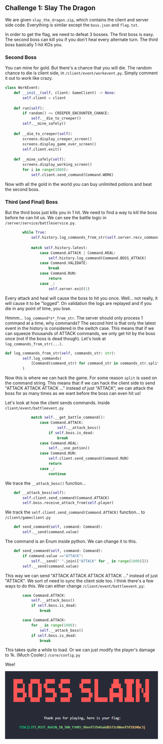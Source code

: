 ## Challenge 1: Slay The Dragon
We are given `slay_the_dragon.zip`, which contains the client and server side code. Everything is similar except the `boss.json` and `flag.txt`.

In order to get the flag, we need to defeat 3 bosses. The first boss is easy. The second boss can kill you if you don't heal every alternate turn. The third boss basically 1-hit KOs you. 

### Second Boss
You can mine for gold. But there's a chance that you will die. The random chance to die is client side, in `/client/event/workevent.py`. Simply comment it out to work like crazy.
```python
class WorkEvent:
    def __init__(self, client: GameClient) -> None:
        self.client = client

    def run(self):
        if random() <= CREEPER_ENCOUNTER_CHANCE:
            self.__die_to_creeper()
        self.__mine_safely()

    def __die_to_creeper(self):
        screens.display_creeper_screen()
        screens.display_game_over_screen()
        self.client.exit()

    def __mine_safely(self):
        screens.display_working_screen()
        for i in range(1000):
            self.client.send_command(Command.WORK)
```

Now with all the gold in the world you can buy unlimited potions and beat the second boss. 

### Third (and Final) Boss
But the third boss just kills you in 1 hit. We need to find a way to kill the boss before he can hit us. We can see the battle logic in `/server/service/battleservice.py`.

```python
        while True:
            self.history.log_commands_from_str(self.server.recv_command_str())

            match self.history.latest:
                case Command.ATTACK | Command.HEAL:
                    self.history.log_command(Command.BOSS_ATTACK)
                case Command.VALIDATE:
                    break
                case Command.RUN:
                    return
                case _:
                    self.server.exit(1)
``` 

Every attack and heal will cause the boss to hit you once. Well... not really, it will cause it to be "logged". On validation the logs are replayed and if you die in any point of time, you lose. 

Hmmm... `log_command*s*_from_str`. The server should only process 1 command at a time, why command*s*? The second hint is that only the latest event in the history is considered in the switch case. This means that if we can squeeze thousands of ATTACK commands, we only get hit by the boss once (not if the boss is dead though). Let's look at `log_commands_from_str(...)`.

```python
def log_commands_from_str(self, commands_str: str):
        self.log_commands(
            [Command(command_str) for command_str in commands_str.split()]
        )
```

Now this is where we can hack the game. For some reason `split` is used on the command string. This means that if we can hack the client side to send "ATTACK ATTACK ATTACK ..." instead of just "ATTACK", we can attack the boss for as many times as we want before the boss can even hit us!

Let's look at how the client sends commands. Inside `client/event/battleevent.py`

```python
            match self.__get_battle_command():
                case Command.ATTACK:
                        self.__attack_boss()
                    if self.boss.is_dead:
                        break
                case Command.HEAL:
                    self.__use_potion()
                case Command.RUN:
                    self.client.send_command(Command.RUN)
                    return
                case _:
                    continue
```

We trace the `__attack_boss()` function...

```python
    def __attack_boss(self):
        self.client.send_command(Command.ATTACK)
        self.boss.receive_attack_from(self.player)
```

We track the `self.client.send_command(Command.ATTACK)` function... to `/client/gameclient.py`

```python
    def send_command(self, command: Command):
        self.__send(command.value)
```

The command is an Enum inside python. We can change it to this.

```python
    def send_command(self, command: Command):
        if command.value =="ATTACK":
            self.__send(" ".join(["ATTACK" for _ in range(1000)]))
        self.__send(command.value)
```

This way we can send "ATTACK ATTACK ATTACK ATTACK ..." instead of just "ATTACK". We sort of need to sync the client side too. I think there's a few ways to do this. We can either change `/client/event/battleevent.py`:

```python
        case Command.ATTACK:
            self.__attack_boss()
            if self.boss.is_dead:
                break
```

```python
        case Command.ATTACK:
            for _ in range(1000):
                self.__attack_boss()
            if self.boss.is_dead:
                break
```

This takes quite a while to load. Or we can just modify the player's damage to 1k. (Much Cooler.) `/core/config.py`

Wee!

![Pic](./Challenge1.png)